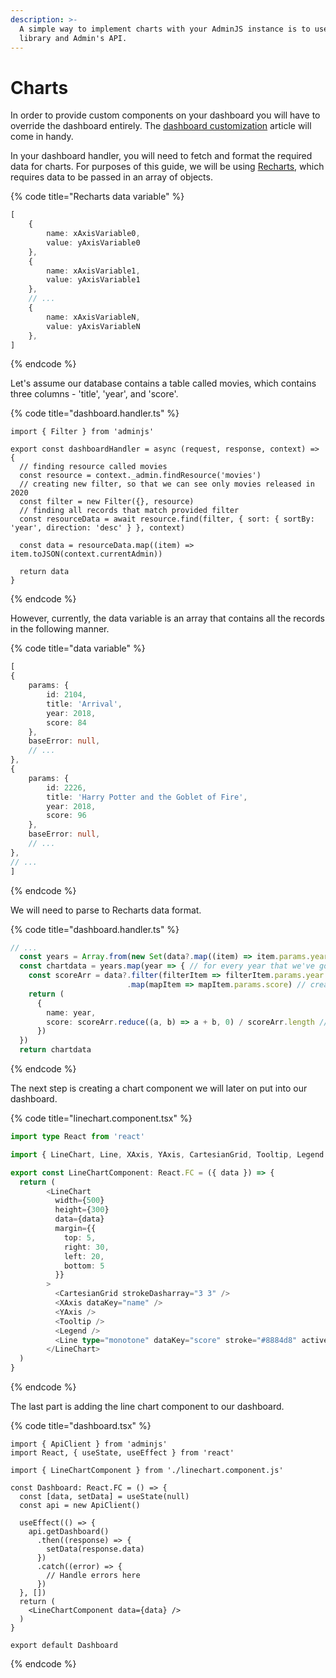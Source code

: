 ```yaml
---
description: >-
  A simple way to implement charts with your AdminJS instance is to use Recharts
  library and Admin's API.
---
```


# Charts

In order to provide custom components on your dashboard you will have to override the dashboard entirely. The [dashboard customization](../ui-customization/dashboard-customization.md) article will come in handy.

In your dashboard handler, you will need to fetch and format the required data for charts. For purposes of this guide, we will be using [Recharts](https://recharts.org/), which requires data to be passed in an array of objects.

{% code title="Recharts data variable" %}
```typescript
[
    {
        name: xAxisVariable0,
        value: yAxisVariable0
    },
    {
        name: xAxisVariable1,
        value: yAxisVariable1
    },
    // ...
    {
        name: xAxisVariableN,
        value: yAxisVariableN
    },
]
```
{% endcode %}

Let's assume our database contains a table called movies, which contains three columns - 'title', 'year', and 'score'.

{% code title="dashboard.handler.ts" %}
```tsx
import { Filter } from 'adminjs'

export const dashboardHandler = async (request, response, context) => {
  // finding resource called movies
  const resource = context._admin.findResource('movies')
  // creating new filter, so that we can see only movies released in 2020
  const filter = new Filter({}, resource)
  // finding all records that match provided filter
  const resourceData = await resource.find(filter, { sort: { sortBy: 'year', direction: 'desc' } }, context)
  
  const data = resourceData.map((item) => item.toJSON(context.currentAdmin))
  
  return data
}
```
{% endcode %}

However, currently, the data variable is an array that contains all the records in the following manner.

{% code title="data variable" %}
```typescript
[
{
    params: {
        id: 2104,
        title: 'Arrival',
        year: 2018,
        score: 84
    },
    baseError: null,
    // ...
},
{
    params: {
        id: 2226,
        title: 'Harry Potter and the Goblet of Fire',
        year: 2018,
        score: 96
    },
    baseError: null,
    // ...
},
// ...
]
```
{% endcode %}

We will need to parse to Recharts data format.

{% code title="dashboard.handler.ts" %}
```typescript
// ...
  const years = Array.from(new Set(data?.map((item) => item.params.year))) // Set leaves only unique values, but we need an Array
  const chartdata = years.map(year => { // for every year that we've got
    const scoreArr = data?.filter(filterItem => filterItem.params.year === year) // find movies from a certain year
                          .map(mapItem => mapItem.params.score) // create an array of all the scores from that year
    return (
      {
        name: year,
        score: scoreArr.reduce((a, b) => a + b, 0) / scoreArr.length // create average valuefrom the score array
      })
  })
  return chartdata
```
{% endcode %}

The next step is creating a chart component we will later on put into our dashboard.

{% code title="linechart.component.tsx" %}
```typescript
import type React from 'react'

import { LineChart, Line, XAxis, YAxis, CartesianGrid, Tooltip, Legend } from 'recharts'

export const LineChartComponent: React.FC = ({ data }) => {
  return (
        <LineChart
          width={500}
          height={300}
          data={data}
          margin={{
            top: 5,
            right: 30,
            left: 20,
            bottom: 5
          }}
        >
          <CartesianGrid strokeDasharray="3 3" />
          <XAxis dataKey="name" />
          <YAxis />
          <Tooltip />
          <Legend />
          <Line type="monotone" dataKey="score" stroke="#8884d8" activeDot={{ r: 8 }} />
        </LineChart>
  )
}

```
{% endcode %}

The last part is adding the line chart component to our dashboard.

{% code title="dashboard.tsx" %}
```tsx
import { ApiClient } from 'adminjs'
import React, { useState, useEffect } from 'react'

import { LineChartComponent } from './linechart.component.js'

const Dashboard: React.FC = () => {
  const [data, setData] = useState(null)
  const api = new ApiClient()

  useEffect(() => {
    api.getDashboard()
      .then((response) => {
        setData(response.data)
      })
      .catch((error) => {
        // Handle errors here
      })
  }, [])
  return (
    <LineChartComponent data={data} />
  )
}

export default Dashboard
```
{% endcode %}
